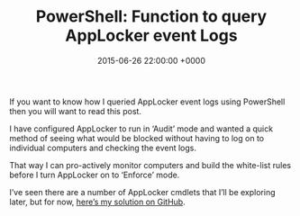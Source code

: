 ﻿---
layout: post
title:  "PowerShell: Function to query AppLocker event Logs"
date:   2015-06-26 22:00:00 +0000
categories: PowerShell
tags: [powershell, posh, applocker, eventlogs]
---
If you want to know how I queried AppLocker event logs using PowerShell then you will want to read this post.

I have configured AppLocker to run in ‘Audit’ mode and wanted a quick method of seeing what would be blocked without having to log on to individual computers and checking the event logs.

That way I can pro-actively monitor computers and build the white-list rules before I turn AppLocker on to ‘Enforce’ mode.

I’ve seen there are a number of AppLocker cmdlets that I’ll be exploring later, but for now, [here’s my solution on GitHub](https://github.com/ozthe2/Powershell/blob/master/Tools/Get-ApplockerBlocks).